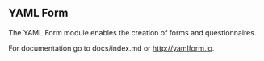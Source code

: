 YAML Form
---------

The YAML Form module enables the creation of forms and questionnaires.

For documentation go to docs/index.md or <http://yamlform.io>.
